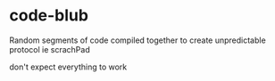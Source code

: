 # code-blub
Random segments of code compiled together to create unpredictable protocol ie scrachPad

don't expect everything to work
